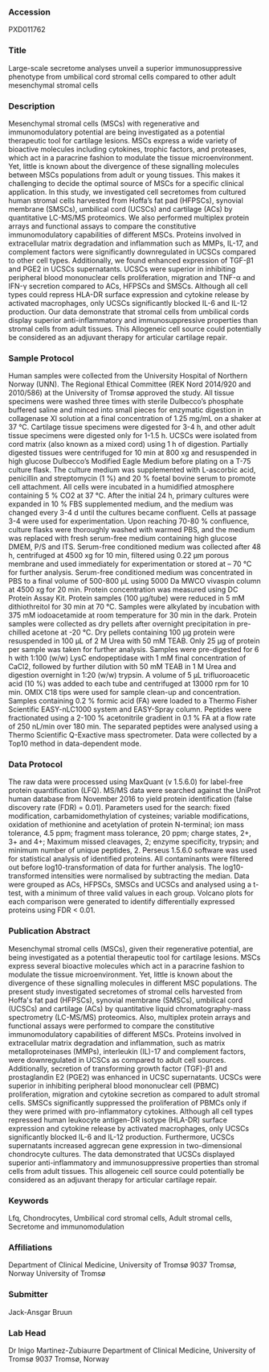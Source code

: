 ### Accession
PXD011762

### Title
Large-scale secretome analyses unveil a superior immunosuppressive phenotype from umbilical cord stromal cells compared to other adult mesenchymal stromal cells

### Description
Mesenchymal stromal cells (MSCs) with regenerative and immunomodulatory potential are being investigated as a potential therapeutic tool for cartilage lesions. MSCs express a wide variety of bioactive molecules including cytokines, trophic factors, and proteases, which act in a paracrine fashion to modulate the tissue microenvironment. Yet, little is known about the divergence of these signalling molecules between MSCs populations from adult or young tissues. This makes it challenging to decide the optimal source of MSCs for a specific clinical application. In this study, we investigated cell secretomes from cultured human stromal cells harvested from Hoffa’s fat pad (HFPSCs), synovial membrane (SMSCs), umbilical cord (UCSCs) and cartilage (ACs) by quantitative LC-MS/MS proteomics. We also performed multiplex protein arrays and functional assays to compare the constitutive immunomodulatory capabilities of different MSCs. Proteins involved in extracellular matrix degradation and inflammation such as MMPs, IL-17, and complement factors were significantly downregulated in UCSCs compared to other cell types. Additionally, we found enhanced expression of TGF-β1 and PGE2 in UCSCs supernatants. UCSCs were superior in inhibiting peripheral blood mononuclear cells proliferation, migration and TNF-α and IFN-γ secretion compared to ACs, HFPSCs and SMSCs. Although all cell types could repress HLA-DR surface expression and cytokine release by activated macrophages, only UCSCs significantly blocked IL-6 and IL-12 production. Our data demonstrate that stromal cells from umbilical cords display superior anti-inflammatory and immunosuppressive properties than stromal cells from adult tissues. This Allogeneic cell source could potentially be considered as an adjuvant therapy for articular cartilage repair.

### Sample Protocol
Human samples were collected from the University Hospital of Northern Norway (UNN). The Regional Ethical Committee (REK Nord 2014/920 and 2010/586) at the University of Tromsø approved the study. All tissue specimens were washed three times with sterile Dulbecco’s phosphate buffered saline and minced into small pieces for enzymatic digestion in collagenase XI solution at a final concentration of 1.25 mg/mL on a shaker at 37 °C. Cartilage tissue specimens were digested for 3-4 h, and other adult tissue specimens were digested only for 1-1.5 h. UCSCs were isolated from cord matrix (also known as a mixed cord) using 1 h of digestion. Partially digested tissues were centrifuged for 10 min at 800 xg and resuspended in high glucose Dulbecco’s Modified Eagle Medium before plating on a T-75 culture flask. The culture medium was supplemented with L-ascorbic acid, penicillin and streptomycin (1 %) and 20 % foetal bovine serum to promote cell attachment. All cells were incubated in a humidified atmosphere containing 5 % CO2 at 37 °C. After the initial 24 h, primary cultures were expanded in 10 % FBS supplemented medium, and the medium was changed every 3-4 d until the cultures became confluent. Cells at passage 3-4 were used for experimentation. Upon reaching 70-80 % confluence, culture flasks were thoroughly washed with warmed PBS, and the medium was replaced with fresh serum-free medium containing high glucose DMEM, P/S and ITS. Serum-free conditioned medium was collected after 48 h, centrifuged at 4500 xg for 10 min, filtered using 0.22 µm porous membrane and used immediately for experimentation or stored at – 70 °C for further analysis.  Serum-free conditioned medium was concentrated in PBS to a final volume of 500-800 µL using 5000 Da MWCO vivaspin column at 4500 xg for 20 min. Protein concentration was measured using DC Protein Assay Kit. Protein samples (100 µg/tube) were reduced in 5 mM dithiothreitol for 30 min at 70 °C. Samples were alkylated by incubation with 375 mM iodoacetamide at room temperature for 30 min in the dark. Protein samples were collected as dry pellets after overnight precipitation in pre-chilled acetone at -20 °C. Dry pellets containing 100 µg protein were resuspended in 100 µL of 2 M Urea with 50 mM TEAB. Only 25 µg of protein per sample was taken for further analysis. Samples were pre-digested for 6 h with 1:100 (w/w) LysC endopeptidase with 1 mM final concentration of CaCl2, followed by further dilution with 50 mM TEAB in 1 M Urea and digestion overnight in 1:20 (w/w) trypsin. A volume of 5 µL trifluoroacetic acid (10 %) was added to each tube and centrifuged at 13000 rpm for 10 min.  OMIX C18 tips were used for sample clean-up and concentration. Samples containing 0.2 % formic acid (FA) were loaded to a Thermo Fisher Scientific EASY-nLC1000 system and EASY-Spray column. Peptides were fractionated using a 2-100 % acetonitrile gradient in 0.1 % FA at a flow rate of 250 nL/min over 180 min. The separated peptides were analysed using a Thermo Scientific Q-Exactive mass spectrometer. Data were collected by a Top10 method in data-dependent mode.

### Data Protocol
The raw data were processed using MaxQuant (v 1.5.6.0) for label-free protein quantification (LFQ). MS/MS data were searched against the UniProt human database from November 2016 to yield protein identification (false discovery rate (FDR) = 0.01). Parameters used for the search: fixed modification, carbamidomethylation of cysteines; variable modifications, oxidation of methionine and acetylation of protein N-terminal; ion mass tolerance, 4.5 ppm; fragment mass tolerance, 20 ppm; charge states, 2+, 3+ and 4+; Maximum missed cleavages, 2; enzyme specificity, trypsin; and minimum number of unique peptides, 2. Perseus 1.5.6.0 software was used for statistical analysis of identified proteins. All contaminants were filtered out before log10-transformation of data for further analysis. The log10-transformed intensities were normalised by subtracting the median. Data were grouped as ACs, HFPSCs, SMSCs and UCSCs and analysed using a t-test, with a minimum of three valid values in each group. Volcano plots for each comparison were generated to identify differentially expressed proteins using FDR < 0.01.

### Publication Abstract
Mesenchymal stromal cells (MSCs), given their regenerative potential, are being investigated as a potential therapeutic tool for cartilage lesions. MSCs express several bioactive molecules which act in a paracrine fashion to modulate the tissue microenvironment. Yet, little is known about the divergence of these signalling molecules in different MSC populations. The present study investigated secretomes of stromal cells harvested from Hoffa's fat pad (HFPSCs), synovial membrane (SMSCs), umbilical cord (UCSCs) and cartilage (ACs) by quantitative liquid chromatography-mass spectrometry (LC-MS/MS) proteomics. Also, multiplex protein arrays and functional assays were performed to compare the constitutive immunomodulatory capabilities of different MSCs. Proteins involved in extracellular matrix degradation and inflammation, such as matrix metalloproteinases (MMPs), interleukin (IL)-17 and complement factors, were downregulated in UCSCs as compared to adult cell sources. Additionally, secretion of transforming growth factor (TGF)-&#x3b2;1 and prostaglandin E2 (PGE2) was enhanced in UCSC supernatants. UCSCs were superior in inhibiting peripheral blood mononuclear cell (PBMC) proliferation, migration and cytokine secretion as compared to adult stromal cells. SMSCs significantly suppressed the proliferation of PBMCs only if they were primed with pro-inflammatory cytokines. Although all cell types repressed human leukocyte antigen-DR isotype (HLA-DR) surface expression and cytokine release by activated macrophages, only UCSCs significantly blocked IL-6 and IL-12 production. Furthermore, UCSCs supernatants increased aggrecan gene expression in two-dimensional chondrocyte cultures. The data demonstrated that UCSCs displayed superior anti-inflammatory and immunosuppressive properties than stromal cells from adult tissues. This allogeneic cell source could potentially be considered as an adjuvant therapy for articular cartilage repair.

### Keywords
Lfq, Chondrocytes, Umbilical cord stromal cells, Adult stromal cells, Secretome and immunomodulation

### Affiliations
Department of Clinical Medicine, University of Tromsø 9037 Tromsø, Norway
University of Tromsø

### Submitter
Jack-Ansgar Bruun

### Lab Head
Dr Inigo Martinez-Zubiaurre
Department of Clinical Medicine, University of Tromsø 9037 Tromsø, Norway



